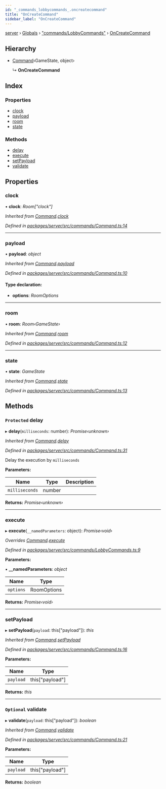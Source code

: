 ```yaml
---
id: "_commands_lobbycommands_.oncreatecommand"
title: "OnCreateCommand"
sidebar_label: "OnCreateCommand"
---
```


[server](../index.md) › [Globals](../globals.md) › ["commands/LobbyCommands"](../modules/_commands_lobbycommands_.md) › [OnCreateCommand](_commands_lobbycommands_.oncreatecommand.md)

## Hierarchy

* [Command](_commands_command_.command.md)‹GameState, object›

  ↳ **OnCreateCommand**

## Index

### Properties

* [clock](_commands_lobbycommands_.oncreatecommand.md#clock)
* [payload](_commands_lobbycommands_.oncreatecommand.md#payload)
* [room](_commands_lobbycommands_.oncreatecommand.md#room)
* [state](_commands_lobbycommands_.oncreatecommand.md#state)

### Methods

* [delay](_commands_lobbycommands_.oncreatecommand.md#protected-delay)
* [execute](_commands_lobbycommands_.oncreatecommand.md#execute)
* [setPayload](_commands_lobbycommands_.oncreatecommand.md#setpayload)
* [validate](_commands_lobbycommands_.oncreatecommand.md#optional-validate)

## Properties

###  clock

• **clock**: *Room["clock"]*

*Inherited from [Command](_commands_command_.command.md).[clock](_commands_command_.command.md#clock)*

*Defined in [packages/server/src/commands/Command.ts:14](https://github.com/will-hart/pixatore/blob/5d54977/packages/server/src/commands/Command.ts#L14)*

___

###  payload

• **payload**: *object*

*Inherited from [Command](_commands_command_.command.md).[payload](_commands_command_.command.md#payload)*

*Defined in [packages/server/src/commands/Command.ts:10](https://github.com/will-hart/pixatore/blob/5d54977/packages/server/src/commands/Command.ts#L10)*

#### Type declaration:

* **options**: *RoomOptions*

___

###  room

• **room**: *Room‹GameState›*

*Inherited from [Command](_commands_command_.command.md).[room](_commands_command_.command.md#room)*

*Defined in [packages/server/src/commands/Command.ts:12](https://github.com/will-hart/pixatore/blob/5d54977/packages/server/src/commands/Command.ts#L12)*

___

###  state

• **state**: *GameState*

*Inherited from [Command](_commands_command_.command.md).[state](_commands_command_.command.md#state)*

*Defined in [packages/server/src/commands/Command.ts:13](https://github.com/will-hart/pixatore/blob/5d54977/packages/server/src/commands/Command.ts#L13)*

## Methods

### `Protected` delay

▸ **delay**(`milliseconds`: number): *Promise‹unknown›*

*Inherited from [Command](_commands_command_.command.md).[delay](_commands_command_.command.md#protected-delay)*

*Defined in [packages/server/src/commands/Command.ts:31](https://github.com/will-hart/pixatore/blob/5d54977/packages/server/src/commands/Command.ts#L31)*

Delay the execution by `milliseconds`

**Parameters:**

Name | Type | Description |
------ | ------ | ------ |
`milliseconds` | number |   |

**Returns:** *Promise‹unknown›*

___

###  execute

▸ **execute**(`__namedParameters`: object): *Promise‹void›*

*Overrides [Command](_commands_command_.command.md).[execute](_commands_command_.command.md#abstract-execute)*

*Defined in [packages/server/src/commands/LobbyCommands.ts:9](https://github.com/will-hart/pixatore/blob/5d54977/packages/server/src/commands/LobbyCommands.ts#L9)*

**Parameters:**

▪ **__namedParameters**: *object*

Name | Type |
------ | ------ |
`options` | RoomOptions |

**Returns:** *Promise‹void›*

___

###  setPayload

▸ **setPayload**(`payload`: this["payload"]): *this*

*Inherited from [Command](_commands_command_.command.md).[setPayload](_commands_command_.command.md#setpayload)*

*Defined in [packages/server/src/commands/Command.ts:16](https://github.com/will-hart/pixatore/blob/5d54977/packages/server/src/commands/Command.ts#L16)*

**Parameters:**

Name | Type |
------ | ------ |
`payload` | this["payload"] |

**Returns:** *this*

___

### `Optional` validate

▸ **validate**(`payload`: this["payload"]): *boolean*

*Inherited from [Command](_commands_command_.command.md).[validate](_commands_command_.command.md#optional-validate)*

*Defined in [packages/server/src/commands/Command.ts:21](https://github.com/will-hart/pixatore/blob/5d54977/packages/server/src/commands/Command.ts#L21)*

**Parameters:**

Name | Type |
------ | ------ |
`payload` | this["payload"] |

**Returns:** *boolean*
